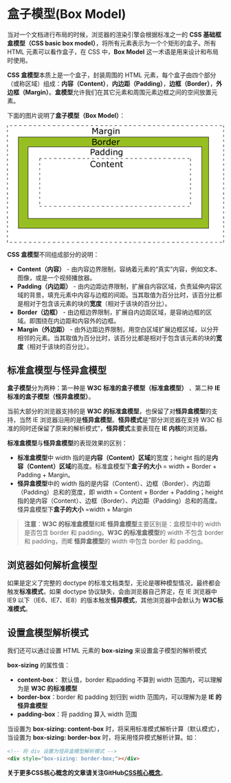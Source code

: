 # 盒子模型(Box Model)

当对一个文档进行布局的时候，浏览器的渲染引擎会根据标准之一的 **CSS 基础框盒模型（CSS basic box model）**，将所有元素表示为一个个矩形的盒子。所有 HTML 元素可以看作盒子，在 CSS 中，**Box Model** 这一术语是用来设计和布局时使用。

**CSS 盒模型**本质上是一个盒子，封装周围的 HTML 元素，每个盒子由四个部分（或称区域）组成：**内容（Content）**，**内边距（Padding）**，**边框（Border）**，**外边框（Margin）**。**盒模型**允许我们在其它元素和周围元素边框之间的空间放置元素。

下面的图片说明了**盒子模型（Box Model）**：

![css 盒模型](https://github.com/JofunLiang/css-key-concepts/blob/master/img/box-model.gif)

**CSS 盒模型**不同组成部分的说明：
* **Content（内容）** - 由内容边界限制，容纳着元素的“真实”内容，例如文本、图像，或是一个视频播放器。
* **Padding（内边距）** - 由内边距边界限制，扩展自内容区域，负责延伸内容区域的背景，填充元素中内容与边框的间距。当其取值为百分比时，该百分比都是相对于包含该元素的块的**宽度**（相对于该块的百分比）。
* **Border（边框）** - 由边框边界限制，扩展自内边距区域，是容纳边框的区域。即围绕在内边距和内容外的边框。
* **Margin（外边距）** - 由外边距边界限制，用空白区域扩展边框区域，以分开相邻的元素。当其取值为百分比时，该百分比都是相对于包含该元素的块的**宽度**（相对于该块的百分比）。


## 标准盒模型与怪异盒模型

**盒子模型**分为两种：第一种是 **W3C 标准的盒子模型（标准盒模型）** 、第二种 **IE 标准的盒子模型（怪异盒模型）**。

当前大部分的浏览器支持的是 **W3C 的标准盒模型**，也保留了对**怪异盒模型**的支持，当然 IE 浏览器沿用的是**怪异盒模型**。**怪异模式**是“部分浏览器在支持 W3C 标准的同时还保留了原来的解析模式”，**怪异模式**主要表现在 **IE 内核**的浏览器。

**标准盒模型**与**怪异盒模型**的表现效果的区别：
* **标准盒模型**中 width 指的是**内容（Content）区域**的宽度；height 指的是**内容（Content）区域**的高度。标准盒模型下**盒子的大小** = width + Border + Padding + Margin。
* **怪异盒模型**中的 width 指的是内容（Content）、边框（Border）、内边距（Padding）总和的宽度，即 width = Content + Border + Padding；height 指的是内容（Content）、边框（Border）、内边距（Padding）总和的高度。怪异盒模型下**盒子的大小** =width + Margin

> **注意**：**W3C 的标准盒模型**和**IE 怪异盒模型**主要区别是：盒模型中的 width 是否包含 border 和 padding。**W3C 的标准盒模型**的 width 不包含 border 和 padding，而**IE 怪异盒模型**的 width 中包含 border 和 padding。


## 浏览器如何解析盒模型

如果是定义了完整的 doctype 的标准文档类型，无论是哪种模型情况，最终都会触发**标准模式**，如果 doctype 协议缺失，会由浏览器自己界定，在 IE 浏览器中 IE9 以下（IE6、IE7、IE8）的版本触发**怪异模式**，其他浏览器中会默认为 **W3C标准模式**。


## 设置盒模型解析模式

我们还可以通过设置 HTML 元素的 **box-sizing** 来设置盒子模型的解析模式

**box-sizing** 的属性值：
* **content-box**： 默认值，border 和padding 不算到 width 范围内，可以理解为是 **W3C 的标准模型**
* **border-box**：border 和 padding 划归到 width 范围内，可以理解为是 **IE 的怪异盒模型**
* **padding-box**：将 padding 算入 width 范围

当设置为 **box-sizing: content-box** 时，将采用标准模式解析计算（默认模式），当设置为 **box-sizing: border-box** 时，将采用怪异模式解析计算。如：
```html
<!-- 将 div 设置为怪异盒模型解析模式 -->
<div style="box-sizing: border-box;"></div>
```

**关于更多CSS核心概念的文章请关注GitHub[CSS核心概念](https://github.com/JofunLiang/css-key-concepts)**。
